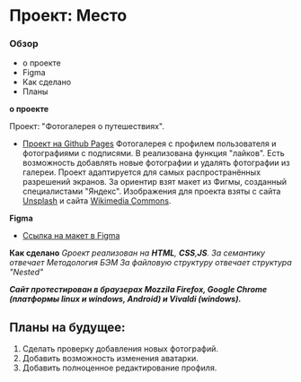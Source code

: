 # Проект: Место

### Обзор
* о проекте
* Figma
* Как сделано
* Планы

**о проекте**

Проект: "Фотогалерея о путешествиях".
* [Проект на Github Pages](https://volcharamastering.github.io/mesto_vmstr/)
Фотогалерея с профилем пользователя и фотографиями с подписями. 
В реализована функция "лайков". Есть возможность добавлять новые фотографии и удалять фотографии из галереи.
Проект адаптируется для самых распространённых разрешений экранов.
За ориентир взят макет из Фигмы, созданный специалистами "Яндекс".
Изображения для проекта взяты с сайта [Unsplash](https://unsplash.com/) и сайта [Wikimedia Commons](https://commons.wikimedia.org/wiki/Main_Page).

**Figma**

* [Ссылка на макет в Figma](https://www.figma.com/file/bjyvbKKJN2naO0ucURl2Z0/JavaScript.-Sprint-5?node-id=0%3A1)


**Как сделано**
*Gроект реализован на **HTML**, **CSS**,**JS**.*
*За семантику отвечает Методология БЭМ*
*За файловую структуру отвечает структура "Nested"*

***Сайт протестирован в браузерах Mozzila Firefox, Google Chrome (платформы linux и windows, Android) и Vivaldi (windows).***

## Планы на будущее:
1. Сделать проверку добавления новых фотографий.
2. Добавить возможность изменения аватарки.
3. Добавить полноценное редактирование профиля.

